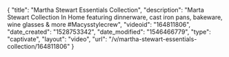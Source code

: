 {
    "title": "Martha Stewart Essentials Collection",
    "description": "Marta Stewart Collection In Home featuring dinnerware, cast iron pans, bakeware, wine glasses & more #Macysstylecrew",
    "videoid": "164811806",
    "date_created": "1528753342",
    "date_modified": "1546466779",
    "type": "captivate",
    "layout": "video",
    "url": "\/v\/martha-stewart-essentials-collection\/164811806"
}
